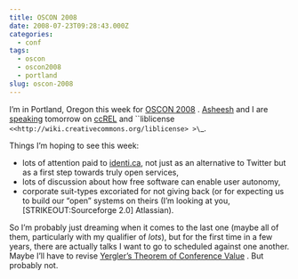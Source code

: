```yaml
---
title: OSCON 2008
date: 2008-07-23T09:28:43.000Z
categories:
  - conf
tags:
  - oscon
  - oscon2008
  - portland
slug: oscon-2008
---
```

I’m in Portland, Oregon this week for [OSCON 2008][1] . [Asheesh][2]  and I are [speaking][3]  tomorrow on [ccREL][4]  and ``liblicense` <<http://wiki.creativecommons.org/liblicense> >\`_.

Things I’m hoping to see this week:

<ul class="simple">
  <li>
    lots of attention paid to <a class="reference external" href="http://identi.ca">identi.ca</a>, not just as an alternative to Twitter but as a first step towards truly open services,
  </li>
  <li>
    lots of discussion about how free software can enable user autonomy,
  </li>
  <li>
    corporate suit-types excoriated for not giving back (or for expecting us to build our “open” systems on theirs (I’m looking at you, [STRIKEOUT:Sourceforge 2.0] Atlassian).
  </li>
</ul>

So I’m probably just dreaming when it comes to the last one (maybe all of them, particularly with my qualifier of _lots_), but for the first time in a few years, there are actually talks I want to go to scheduled against one another. Maybe I’ll have to revise [Yergler’s Theorem of Conference Value][5] . But probably not.



 [1]: http://en.oreilly.com/oscon2008/public/content/home
 [2]: http://asheesh.org
 [3]: http://en.oreilly.com/oscon2008/public/schedule/detail/2857
 [4]: http://wiki.creativecommons.org/ccREL
 [5]: http://www.flickr.com/photos/nathan_y/2609128948/
